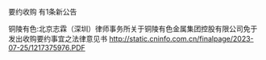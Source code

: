 要约收购 有1条新公告 

铜陵有色:北京志霖（深圳）律师事务所关于铜陵有色金属集团控股有限公司免于发出收购要约事宜之法律意见书 http://static.cninfo.com.cn/finalpage/2023-07-25/1217375976.PDF 

